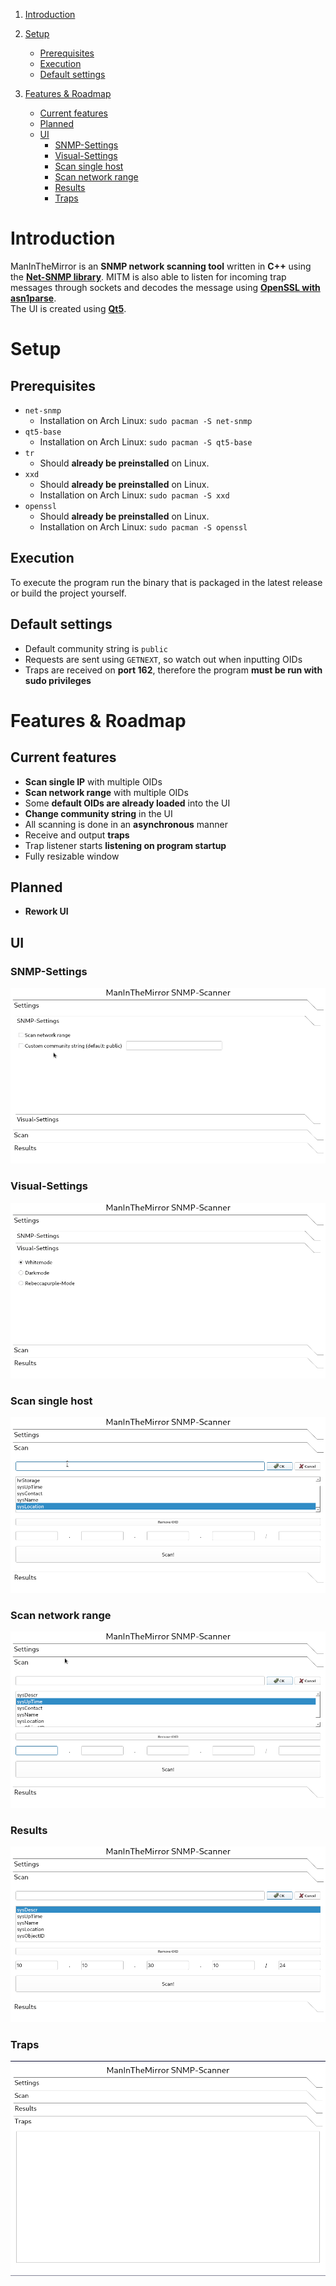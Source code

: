 1. [Introduction](#introduction)

2. [Setup](#setup)
    * [Prerequisites](#prerequisites)
    * [Execution](#execution)
    * [Default settings](#default-settings)

3. [Features & Roadmap](#features--roadmap)
    * [Current features](#current-features)
    * [Planned](#planned)
    * [UI](#ui)
        * [SNMP-Settings](#snmp-settings)
        * [Visual-Settings](#visual-settings)
        * [Scan single host](#scan-single-host)
        * [Scan network range](#scan-network-range)
        * [Results](#results)
        * [Traps](#traps)

# Introduction

ManInTheMirror is an **SNMP network scanning tool** written in **C++** using the [**Net-SNMP
library**](http://www.net-snmp.org). MITM is also able to listen for incoming trap messages through sockets and decodes
the message using [**OpenSSL with asn1parse**](https://www.openssl.org).<br>
The UI is created using [**Qt5**](https://www.qt.io).

# Setup

## Prerequisites

- `net-snmp`
    - Installation on Arch Linux: `sudo pacman -S net-snmp`
- `qt5-base`
    - Installation on Arch Linux: `sudo pacman -S qt5-base`
- `tr`
    - Should **already be preinstalled** on Linux.
- `xxd`
    - Should **already be preinstalled** on Linux.
    - Installation on Arch Linux: `sudo pacman -S xxd`
- `openssl`
    - Should **already be preinstalled** on Linux.
    - Installation on Arch Linux: `sudo pacman -S openssl`

## Execution

To execute the program run the binary that is packaged in the latest release or build the project yourself.<br>

## Default settings

- Default community string is `public`
- Requests are sent using `GETNEXT`, so watch out when inputting OIDs
- Traps are received on **port 162**, therefore the program **must be run with sudo privileges**

# Features & Roadmap

## Current features

- **Scan single IP** with multiple OIDs
- **Scan network range** with multiple OIDs
- Some **default OIDs are already loaded** into the UI
- **Change community string** in the UI
- All scanning is done in an **asynchronous** manner
- Receive and output **traps**
- Trap listener starts **listening on program startup**
- Fully resizable window

## Planned

- **Rework UI**

## UI

### SNMP-Settings

![SNMP-Settings](Resources/ui1.gif)

### Visual-Settings

![Visual-Settings](Resources/ui2.gif)

### Scan single host

![Scan single host](Resources/ui3.gif)

### Scan network range

![Scan network range](Resources/ui4.gif)

### Results

![Results](Resources/ui5.gif)

### Traps

![Traps](Resources/ui6.gif)

